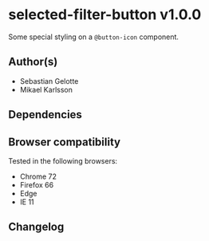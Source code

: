 # selected-filter-button v1.0.0

Some special styling on a `@button-icon` component.

## Author(s)

- Sebastian Gelotte
- Mikael Karlsson

## Dependencies



## Browser compatibility

Tested in the following browsers:

- Chrome 72
- Firefox 66
- Edge
- IE 11

## Changelog

